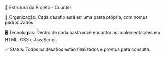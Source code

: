 📂 Estrutura do Projeto - Counter

📁 Organização: Cada desafio está em uma pasta própria, com nomes padronizados.

🖥 Tecnologias: Dentro de cada pasta você encontra as implementações em HTML, CSS e JavaScript.

✅ Status: Todos os desafios estão finalizados e prontos para consulta.

